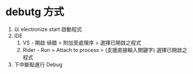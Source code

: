 # debutg 方式

1. 以 electronize start 啟動程式
2. IDE 
   1. VS - 開啟 偵錯 > 附加至處理序 > 選擇已開啟之程式
   2. Rider - Run > Attach to process > (支援直接輸入關鍵字) 選擇已開啟之程式
3. 下中斷點進行 Debug
